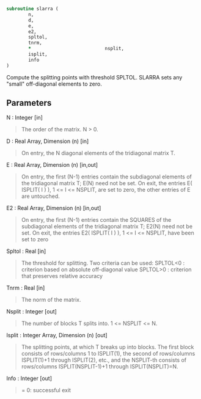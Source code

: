 ```fortran
subroutine slarra (
		n,
		d,
		e,
		e2,
		spltol,
		tnrm,
		*                           nsplit,
		isplit,
		info
)
```

 Compute the splitting points with threshold SPLTOL.
 SLARRA sets any "small" off-diagonal elements to zero.

## Parameters
N : Integer [in]
> The order of the matrix. N > 0.

D : Real Array, Dimension (n) [in]
> On entry, the N diagonal elements of the tridiagonal
> matrix T.

E : Real Array, Dimension (n) [in,out]
> On entry, the first (N-1) entries contain the subdiagonal
> elements of the tridiagonal matrix T; E(N) need not be set.
> On exit, the entries E( ISPLIT( I ) ), 1 <= I <= NSPLIT,
> are set to zero, the other entries of E are untouched.

E2 : Real Array, Dimension (n) [in,out]
> On entry, the first (N-1) entries contain the SQUARES of the
> subdiagonal elements of the tridiagonal matrix T;
> E2(N) need not be set.
> On exit, the entries E2( ISPLIT( I ) ),
> 1 <= I <= NSPLIT, have been set to zero

Spltol : Real [in]
> The threshold for splitting. Two criteria can be used:
> SPLTOL<0 : criterion based on absolute off-diagonal value
> SPLTOL>0 : criterion that preserves relative accuracy

Tnrm : Real [in]
> The norm of the matrix.

Nsplit : Integer [out]
> The number of blocks T splits into. 1 <= NSPLIT <= N.

Isplit : Integer Array, Dimension (n) [out]
> The splitting points, at which T breaks up into blocks.
> The first block consists of rows/columns 1 to ISPLIT(1),
> the second of rows/columns ISPLIT(1)+1 through ISPLIT(2),
> etc., and the NSPLIT-th consists of rows/columns
> ISPLIT(NSPLIT-1)+1 through ISPLIT(NSPLIT)=N.

Info : Integer [out]
> = 0:  successful exit

